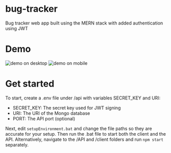 # bug-tracker
 Bug tracker web app built using the MERN stack with added authentication using JWT

# Demo

![demo on desktop](https://media0.giphy.com/media/9cB3IPh1b3XATOWIbi/giphy.gif)
![demo on mobile](https://media2.giphy.com/media/EIDomzWhjKEikm63J2/giphy.gif)

# Get started
To start, create a .env file under /api with variables SECRET_KEY and URI:
- SECRET_KEY: The secret key used for JWT signing
- URI: The URI of the Mongo database
- PORT: The API port (optional)

Next, edit `setupEnvironment.bat` and change the file paths so they are accurate for your setup.
Then run the .bat file to start both the client and the API.
Alternatively, navigate to the /API and /client folders and run `npm start` separately.
